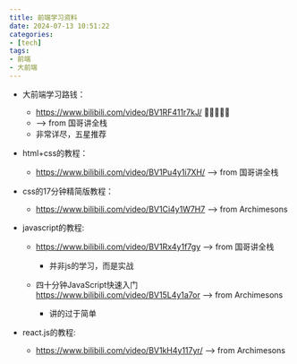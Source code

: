 ```yaml
---
title: 前端学习资料
date: 2024-07-13 10:51:22
categories: 
- [tech]
tags:
- 前端
- 大前端
---
```


- 大前端学习路钱：
    - https://www.bilibili.com/video/BV1RF411r7kJ/  🌟🌟🌟🌟🌟
    - --> from 国哥讲全栈
    -  非常详尽，五星推荐



- html+css的教程：
    - https://www.bilibili.com/video/BV1Pu4y1i7XH/  --> from 国哥讲全栈 

- css的17分钟精简版教程：
    - https://www.bilibili.com/video/BV1Ci4y1W7H7  --> from Archimesons

- javascript的教程:
    - https://www.bilibili.com/video/BV1Rx4y1f7gy  --> from 国哥讲全栈
      - 并非js的学习，而是实战

    - 四十分钟JavaScript快速入门 https://www.bilibili.com/video/BV15L4y1a7or --> from Archimesons
        - 讲的过于简单

- react.js的教程:
    - https://www.bilibili.com/video/BV1kH4y117yr/  --> from Archimesons
